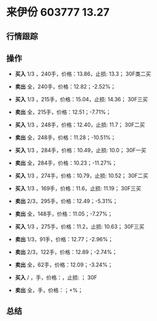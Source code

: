 # 来伊份 603777 13.27

## 行情跟踪
  
## 操作
  - **买入** 1/3 ，240手，价格：13.86，止损: 13.3； 30F类二买
  - **卖出** 全，240手，价格：12.82；-2.52%；

  - **买入** 1/3 ，215手，价格：15.04，止损: 14.36； 30F三买
  - **卖出** 全，215手，价格：12.51；-7.71%；

  - **买入** 1/3 ，248手，价格：12.40，止损: 11.7； 30F二买
  - **卖出** 全，248手，价格：11.28；-10.51%；

  - **买入** 1/3 ，284手，价格：10.49，止损: 10.0； 30F一买
  - **卖出** 全，284手，价格：10.23；-11.27%；

  - **买入** 1/3 ，274手，价格：10.79，止损: 10.52； 30F二买
  - **买入** 1/3 ，169手，价格：11.6，止损: 11.19； 30F三买
  - **卖出** 2/3，295手，价格：12.49；-5.31%；
  - **卖出** 全，148手，价格：11.05；-7.27%；

  - **买入** 1/3 ，275手，价格：11.2，止损: 10.63； 30F三买
  - **卖出** 1/3，91手，价格：12.77；-2.96%；
  - **卖出** 2/3，122手，价格：12.89；-2.74%；
  - **卖出** 全，62手，价格：12.09；-3.24%；

  - **买入** / ，手，价格：，止损: ； 30F
  - **卖出** 全，手，价格：；+%；

## 总结
  